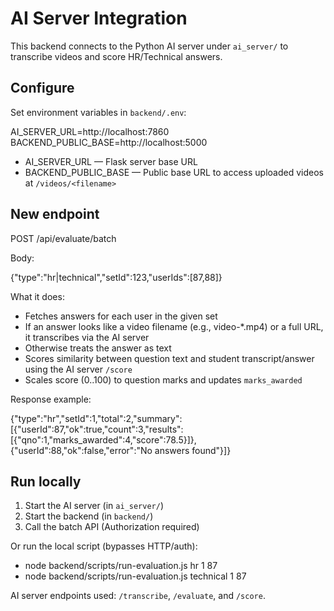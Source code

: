 # AI Server Integration

This backend connects to the Python AI server under `ai_server/` to transcribe videos and score HR/Technical answers.

## Configure

Set environment variables in `backend/.env`:

AI_SERVER_URL=http://localhost:7860
BACKEND_PUBLIC_BASE=http://localhost:5000

- AI_SERVER_URL — Flask server base URL
- BACKEND_PUBLIC_BASE — Public base URL to access uploaded videos at `/videos/<filename>`

## New endpoint

POST /api/evaluate/batch

Body:

{"type":"hr|technical","setId":123,"userIds":[87,88]}

What it does:
- Fetches answers for each user in the given set
- If an answer looks like a video filename (e.g., video-*.mp4) or a full URL, it transcribes via the AI server
- Otherwise treats the answer as text
- Scores similarity between question text and student transcript/answer using the AI server `/score`
- Scales score (0..100) to question marks and updates `marks_awarded`

Response example:

{"type":"hr","setId":1,"total":2,"summary":[{"userId":87,"ok":true,"count":3,"results":[{"qno":1,"marks_awarded":4,"score":78.5}]},{"userId":88,"ok":false,"error":"No answers found"}]}

## Run locally

1) Start the AI server (in `ai_server/`)
2) Start the backend (in `backend/`)
3) Call the batch API (Authorization required)

Or run the local script (bypasses HTTP/auth):
- node backend/scripts/run-evaluation.js hr 1 87
- node backend/scripts/run-evaluation.js technical 1 87

AI server endpoints used: `/transcribe`, `/evaluate`, and `/score`.